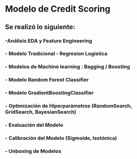 # Modelo de Credit Scoring

## Se realizó lo siguiente:

### -Análisis EDA y Feature Engineering
### - Modelo Tradicional - Regresion Logistica
### - Modelos de Machine learning : Bagging / Boosting
### - Modelo Random Forest Classifier
### - Modelo GradientBoostingClassifier
### - Optimización de Hiperparámetros (RandomSearch, GridSearch, BayesianSearch)
### - Evaluación del Modelo
### - Calibración del Modelo (Sigmoide, Isotónica)
### - Unboxing de Modelos
  
